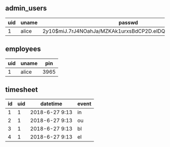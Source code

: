 ## admin_users

|uid|uname|passwd|
|-|-|-|
|1|alice|$2y$10$miJ.7rJ4NOahJa/MZKAk1urxsBdCP2D.eIDQ/fYfakgnhqkwU8mTi|

## employees

|uid|uname|pin|
|-|-|-|
|1|alice|3965|

## timesheet

|id|uid|datetime|event|
|-|-|-|-|
|1|1|2018-6-27 9:13|in| sign in
|2|1|2018-6-27 9:13|ou| sign out
|3|1|2018-6-27 9:13|bl| begin lunch
|4|1|2018-6-27 9:13|el| end lunch

